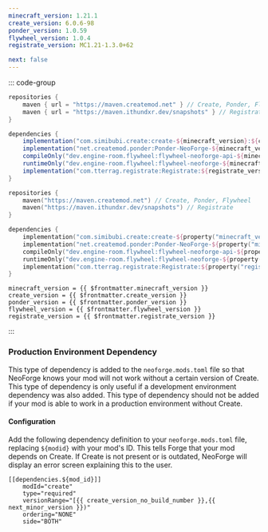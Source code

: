 ```yaml
---
minecraft_version: 1.21.1
create_version: 6.0.6-98
ponder_version: 1.0.59
flywheel_version: 1.0.4
registrate_version: MC1.21-1.3.0+62

next: false
---
```


<!--@include: ./template.md-->

::: code-group

```groovy [build.gradle]
repositories {
    maven { url = "https://maven.createmod.net" } // Create, Ponder, Flywheel
    maven { url = "https://maven.ithundxr.dev/snapshots" } // Registrate
}

dependencies {
    implementation("com.simibubi.create:create-${minecraft_version}:${create_version}:slim") { transitive = false }
    implementation("net.createmod.ponder:Ponder-NeoForge-${minecraft_version}:${ponder_version}")
    compileOnly("dev.engine-room.flywheel:flywheel-neoforge-api-${minecraft_version}:${flywheel_version}")
    runtimeOnly("dev.engine-room.flywheel:flywheel-neoforge-${minecraft_version}:${flywheel_version}")
    implementation("com.tterrag.registrate:Registrate:${registrate_version}")
}
```

```kotlin [build.gradle.kts]
repositories {
    maven("https://maven.createmod.net") // Create, Ponder, Flywheel
    maven("https://maven.ithundxr.dev/snapshots") // Registrate
}

dependencies {
    implementation("com.simibubi.create:create-${property("minecraft_version")}:${property("create_version")}:slim") { isTransitive = false }
    implementation("net.createmod.ponder:Ponder-NeoForge-${property("minecraft_version")}:${property("ponder_version")}")
    compileOnly("dev.engine-room.flywheel:flywheel-neoforge-api-${property("minecraft_version")}:${property("flywheel_version")}")
    runtimeOnly("dev.engine-room.flywheel:flywheel-neoforge-${property("minecraft_version")}:${property("flywheel_version")}")
    implementation("com.tterrag.registrate:Registrate:${property("registrate_version")}")
}
```

```properties-vue [gradle.properties]
minecraft_version = {{ $frontmatter.minecraft_version }}
create_version = {{ $frontmatter.create_version }}
ponder_version = {{ $frontmatter.ponder_version }}
flywheel_version = {{ $frontmatter.flywheel_version }}
registrate_version = {{ $frontmatter.registrate_version }}
```

:::

### Production Environment Dependency

This type of dependency is added to the `neoforge.mods.toml` file so that NeoForge knows your mod will not work without
a certain
version of Create. This type of dependency is only useful if a development environment dependency was also added. This
type of dependency should not be added if your mod is able to work in a production environment without Create.

#### Configuration

Add the following dependency definition to your `neoforge.mods.toml` file,
replacing `${modid}` with your mod's ID. This tells Forge that your mod depends on Create.
If Create is not present or is outdated, NeoForge will display an error screen explaining this to the user.

```toml-vue
[[dependencies.${mod_id}]]
    modId="create"
    type="required"
    versionRange="[{{ create_version_no_build_number }},{{ next_minor_version }})"
    ordering="NONE"
    side="BOTH"
```